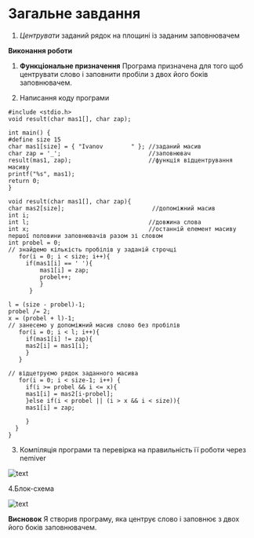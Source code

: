 #  Загальне завдання
1. *Центрувати* заданий рядок на площині із заданим заповнювачем

**Виконання роботи**
1. **Функціональне призначення**
	Програма призначена для того щоб центрувати слово і заповнити пробіли з двох його боків заповнювачем.

2. Написання коду програми 
```
#include <stdio.h> 
void result(char mas1[], char zap); 

int main() { 
#define size 15
char mas1[size] = { "Ivanov        " }; //заданий масив  
char zap = '_';                         //заповнювач
result(mas1, zap);                      //функція відцентрування масиву
printf("%s", mas1); 
return 0;
}

void result(char mas1[], char zap){       
char mas2[size];                         //допоміжний масив    
int i;
int l;                                  //довжина слова
int x;                                  //останній елемент масиву першої половини заповнювачів разом зі словом  
int probel = 0;
// знайдемо кількість пробілів у заданій строчці 
   for(i = 0; i < size; i++){
     if(mas1[i] == ' '){
         mas1[i] = zap;
         probel++;
         }
      }
      
l = (size - probel)-1; 
probel /= 2;        
x = (probel + l)-1; 
// занесемо у допоміжний масив слово без пробілів
   for(i = 0; i < l; i++){
     if(mas1[i] != zap){
     mas2[i] = mas1[i];
     }
   } 
   
// відцетруємо рядок заданного масивa
   for(i = 0; i < size-1; i++) {
     if(i >= probel && i <= x){        
     mas1[i] = mas2[i-probel];
     }else if(i < probel || (i > x && i < size)){
     mas1[i] = zap;
     
     }
  }
} 
```

3. Компіляція програми та перевірка на правильність її роботи через nemiver

![text](file:///home/aleksey/lavka/lab08,09,10/arrays/1/doc/nemiver6.1.png)

4.Блок-схема

![text](file:///home/aleksey/lavka/lab08,09,10/arrays/1/doc/6.1.png)

**Висновок**
Я створив програму, яка центрує слово і заповнює з двох його боків заповнювачем.



